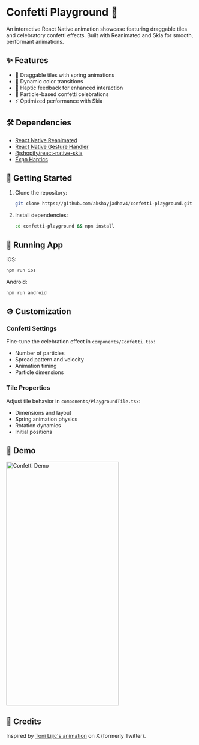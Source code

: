 # Confetti Playground 🎉

An interactive React Native animation showcase featuring draggable tiles and celebratory confetti effects. Built with Reanimated and Skia for smooth, performant animations.

## ✨ Features

- 🎯 Draggable tiles with spring animations
- 🎨 Dynamic color transitions
- 📱 Haptic feedback for enhanced interaction
- 🎊 Particle-based confetti celebrations
- ⚡️ Optimized performance with Skia

## 🛠 Dependencies

- [React Native Reanimated](https://docs.swmansion.com/react-native-reanimated/)
- [React Native Gesture Handler](https://docs.swmansion.com/react-native-gesture-handler/)
- [@shopify/react-native-skia](https://shopify.github.io/react-native-skia/)
- [Expo Haptics](https://docs.expo.dev/versions/latest/sdk/haptics/)
  
## 🚀 Getting Started

1. Clone the repository:
   ```bash
   git clone https://github.com/akshayjadhav4/confetti-playground.git
   ```
2. Install dependencies:
   ```bash
   cd confetti-playground && npm install
   ```

## 📱 Running App

iOS:
```bash
npm run ios
```

Android:
```bash
npm run android
```

## ⚙️ Customization

### Confetti Settings
Fine-tune the celebration effect in `components/Confetti.tsx`:
- Number of particles
- Spread pattern and velocity
- Animation timing
- Particle dimensions

### Tile Properties
Adjust tile behavior in `components/PlaygroundTile.tsx`:
- Dimensions and layout
- Spring animation physics
- Rotation dynamics
- Initial positions

## 🎥 Demo

<img src="./assets/demo.gif" alt="Confetti Demo" width="300" height="650"/>

## 🙌 Credits

Inspired by [Toni Lijic's animation](https://x.com/tonilijic/status/1790328090620518602) on X (formerly Twitter).
